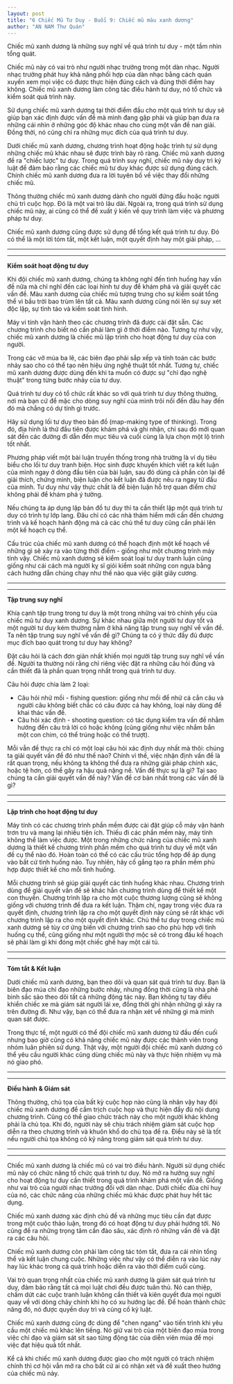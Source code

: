 ```yaml
---
layout: post
title: "6 Chiếc Mũ Tư Duy - Buổi 9: Chiếc mũ màu xanh dương"
author: "AN NAM Thư Quán"
---
```


Chiếc mũ xanh dương là những suy nghĩ về quá trình tư duy - một tầm nhìn tổng quát.

Chiếc mũ này có vai trò như người nhạc trưởng trong một dàn nhạc. Người nhạc trưởng phát huy khả năng phối hợp của dàn nhạc bằng cách quán xuyến xem mọi việc có được thực hiện đúng cách và đúng thời điểm hay không. Chiếc mũ xanh dương làm công tác điều hành tư duy, nó tổ chức và kiểm soát quá trình này.

Sử dụng chiếc mũ xanh dương tại thời điểm đầu cho một quá trình tư duy sẽ giúp bạn xác định được vấn đề mà mình đang gặp phải và giúp bạn đưa ra những cái nhìn ở những góc độ khác nhau cho cùng một vấn đề nan giải. Đồng thời, nó cũng chỉ ra những mục đích của quá trình tư duy.

Dưới chiếc mũ xanh dương, chương trình hoạt động hoặc trình tự sử dụng những chiếc mũ khác nhau sẽ được trình bày rõ ràng. Chiếc mũ xanh dương đề ra "chiếc lược" tư duy. Trong quá trình suy nghĩ, chiếc mũ này duy trì kỷ luật để đảm bảo rằng các chiếc mũ tư duy khác được sử dụng đúng cách. Chính chiếc mũ xanh dương đưa ra lời tuyên bố về việc thay đổi những chiếc mũ.

Thông thường chiếc mũ xanh dương dành cho người đứng đầu hoặc người chủ trì cuộc họp. Đó là một vai trò lâu dài. Ngoài ra, trong quá trình sử dụng chiếc mũ này, ai cũng có thể đề xuất ý kiến về quy trình làm việc và phương pháp tư duy.

Chiếc mũ xanh dương cũng được sử dụng để tổng kết quá trình tư duy. Đó có thể là một lời tóm tắt, một kết luận, một quyết định hay một giải pháp, ...

***
***

**Kiểm soát hoạt động tư duy**

Khi đội chiếc mũ xanh dương, chúng ta không nghĩ đến tình huống hay vấn đề nữa mà chỉ nghĩ đến các loại hình tư duy để khám phá và giải quyết các vấn đề. Màu xanh dương của chiếc mũ tượng trưng cho sự kiểm soát tổng thể vì bầu trời bao trùm lên tất cả. Màu xanh dương cũng nói lên sự suy xét độc lập, sự tỉnh táo và kiểm soát tình hình.

Máy vi tính vận hành theo các chương trình đã được cài đặt sẵn. Các chương trình cho biết nó cần phải làm gì ở thời điểm nào. Tương tự như vậy, chiếc mũ xanh dương là chiếc mũ lập trình cho hoạt động tư duy của con người.

Trong các vở múa ba lê, các biên đạo phải sắp xếp và tính toán các bước nhảy sao cho có thể tạo nên hiệu ứng nghệ thuật tốt nhất. Tương tự, chiếc mũ xanh dương được dùng đến khi ta muốn có được sự "chỉ đạo nghệ thuật" trong từng bước nhảy của tư duy.

Quá trình tư duy có tổ chức rất khác so với quá trình tư duy thông thường, nơi mà bạn cứ để mặc cho dòng suy nghĩ của mình trôi nổi đến đâu hay đến đó mà chẳng có dự tính gì trước.

Hãy sử dụng lối tư duy theo bản đồ (map-making type of thinking). Trong đó, địa hình là thứ đầu tiên được khám phá và ghi nhận, chỉ sau đó mới quan sát đến các đường đi dẫn đến mục tiêu và cuối cùng là lựa chọn một lộ trình tốt nhất.

Phương pháp viết một bài luận truyền thống trong nhà trường là ví dụ tiêu biểu cho lối tư duy tranh biện. Học sinh được khuyến khích viết ra kết luận của mình ngay ở dòng đầu tiên của bài luận, sau đó dùng cả phần còn lại để giải thích, chứng minh, biện luận cho kết luận đã được nêu ra ngay từ đầu của mình. Tư duy như vậy thực chất là để biện luận hỗ trợ quan điểm chứ không phải để khám phá ý tưởng.

Nếu chúng ta áp dụng lập bản đồ tư duy thì ta cần thiết lập một quá trình tư duy có trình tự lớp lang. Đâu chỉ có các nhà thám hiểm mới cần đến chương trình và kế hoạch hành động mà cả các chủ thể tư duy cũng cần phải lên một kế hoạch cụ thể.

Cấu trúc của chiếc mũ xanh dương có thể hoạch định một kế hoạch về những gì sẽ xảy ra vào từng thời điểm - giống như một chương trình máy tính vậy. Chiếc mũ xanh dương sẽ kiểm soát loại tư duy tranh luận cũng giống như cái cách mà người kỵ sĩ giỏi kiểm soát những con ngựa bằng cách hướng dẫn chúng chạy như thế nào qua việc giật giây cương.

***
***

**Tập trung suy nghĩ**

Khía cạnh tập trung trong tư duy là một trong những vai trò chính yếu của chiếc mũ tư duy xanh dương. Sự khác nhau giữa một người tư duy tốt và một người tư duy kém thường nằm ở khả năng tập trung suy nghĩ về vấn đề. Ta nên tập trung suy nghĩ về vấn đề gì? Chúng ta có ý thức đầy đủ được mục đích bao quát trong tư duy hay không?

Đặt câu hỏi là cách đơn giản nhất khiến mọi người tâp trung suy nghĩ về vấn đề. Người ta thường nói rằng chỉ riêng việc đặt ra những câu hỏi đúng và cần thiết đã là phần quan trọng nhất trong quá trình tư duy.

Câu hỏi được chia làm 2 loại:

* Câu hỏi nhử mồi - fishing question: giống như mồi để nhử cá cắn câu và người câu không biết chắc có câu được cá hay không, loại này dùng để khai thác vấn đề.
* Câu hỏi xác định - shooting question: có tác dụng kiểm tra vấn đề nhằm hướng đến câu trả lời có hoặc không (cũng giống như việc nhắm bắn một con chim, có thể trúng hoặc có thể trượt).

Mỗi vẫn đề thực ra chỉ có một loại câu hỏi xác định duy nhất mà thôi: chúng ta giải quyết vấn đề đó như thế nào? Chính vì thế, việc nhận định vấn đề là rất quan trọng, nếu không ta không thể đưa ra những giải pháp chính xác, hoặc tệ hơn, có thể gây ra hậu quả nặng nề. Vấn đề thực sự là gì? Tại sao chúng ta cần giải quyết vấn đề này? Vấn đề cơ bản nhất trong các vấn đề là gì?


***
***

**Lập trình cho hoạt động tư duy**

Máy tính có các chương trình phần mềm được cài đặt giúp cỗ máy vận hành trơn tru và mang lại nhiều tiện ích. Thiếu đi các phần mềm này, máy tính không thể làm việc được. Một trong những chức năng của chiếc mũ xanh dương là thiết kế chương trình phần mềm cho quá trình tư duy về một vấn đề cụ thể nào đó. Hoàn toàn có thể có các cấu trúc tổng hợp để áp dụng vào bất cứ tình huống nào. Tuy nhiên, hãy cố gắng tạo ra phần mềm phù hợp được thiết kế cho mỗi tình huống.

Mỗi chương trình sẽ giúp giải quyết các tình huống khác nhau. Chương trình dùng để giải quyết vấn đề sẽ khác hẳn chương trình dùng để thiết kế một con thuyền. Chương trình lập ra cho một cuộc thương lượng cũng sẽ không giống với chương trình để đưa ra kết luận. Thậm chí, ngay trong việc đưa ra quyết định, chương trình lập ra cho một quyết định này cũng sẽ rất khác với chương trình lập ra cho một quyết định khác. Chủ thể tư duy trong chiếc mũ xanh dương sẽ tùy cơ ứng biến với chương trình sao cho phù hợp với tình huống cụ thể, cũng giống như một người thợ mộc sẽ có trong đầu kế hoạch sẽ phải làm gì khi đóng một chiếc ghế hay một cái tủ.

***
***

**Tóm tắt & Kết luận**

Dưới chiếc mũ xanh dương, bạn theo dõi và quan sát quá trình tư duy. Bạn là biên đạo múa chỉ đạo những bước nhảy, nhưng đồng thời cũng là nhà phê bình sắc sảo theo dõi tất cả những động tác này. Bạn không tự tay điều khiển chiếc xe mà giám sát người lái xe, đồng thời ghi nhận những gì xảy ra trên đường đi. Như vậy, bạn có thể đưa ra nhận xét về những gì mà mình quan sát được.

Trong thực tế, một người có thể đội chiếc mũ xanh dương từ đầu đến cuối nhưng bao giờ cũng có khả năng chiếc mũ này được các thành viên trong nhóm luân phiên sử dụng. Thật vậy, một người đội chiếc mũ xanh dương có thể yêu cầu người khác cũng dùng chiếc mũ này và thực hiện nhiệm vụ mà nó giao phó.

***
***

**Điều hành & Giám sát**

Thông thường, chủ tọa của bất kỳ cuộc họp nào cũng là nhân vậy hay đội chiếc mũ xanh dương để cầm trịch cuộc họp và thực hiện đầy đủ nội dung chương trình. Cũng có thể giao chức trách này cho một người khác không phải là chủ tọa. Khi đó, người này sẽ chịu trách nhiệm giám sát cuộc họp diễn ra theo chương trình và khuôn khổ do chủ tọa đề ra. Điều này sẽ là tốt nếu người chủ tọa không có kỹ năng trong giám sát quá trình tư duy.

***
***

Chiếc mũ xanh dương là chiếc mũ có vai trò điều hành. Người sử dụng chiếc mũ này có chức năng tổ chức quá trình tư duy. Nó mở ra hướng suy nghĩ cho hoạt động tư duy cần thiết trong quá trình khám phá một vấn đề. Giống như vai trò của người nhạc trưởng đối với dàn nhạc. Dưới chiếc đũa chỉ huy của nó, các chức năng của những chiếc mũ khác được phát huy hết tác dụng.

Chiếc mũ xanh dương xác định chủ đề và những mục tiêu cần đạt được trong một cuộc thảo luận, trong đó có hoạt động tư duy phải hướng tới. Nó cũng đề ra những trọng tâm cần đào sâu, xác định rõ những vấn đề và đặt ra các câu hỏi.

Chiếc mũ xanh dương còn phải làm công tác tóm tắt, đưa ra cái nhìn tổng thể và kết luận chung cuộc. Những việc như vậy có thể diễn ra vào lúc này hay lúc khác trong cả quá trình hoặc diễn ra vào thời điểm cuối cùng.

Vai trò quan trọng nhất của chiếc mũ xanh dương là giám sát quá trình tư duy, đảm bảo rằng tất cả mọi luật chơi đều được tuân thủ. Nó can thiệp, chấm dứt các cuộc tranh luận không cần thiết và kiên quyết đưa mọi người quay về với dòng chảy chính khi họ có xu hướng lạc đề. Để hoàn thành chức năng đó, nó được quyền duy trì và củng cố kỷ luật.

Chiếc mũ xanh dương cũng đc dùng để "chen ngang" vào tiến trình khi yêu cầu một chiếc mũ khác lên tiếng. Nó giữ vai trò của một biên đạo múa trong việc chỉ đạo và giám sát sít sao từng động tác của diễn viên múa để mọi việc đạt hiệu quả tốt nhất.

Kể cả khi chiếc mũ xanh dương được giao cho một người có trách nhiệm chính thì cơ hội vẫn mở ra cho bất cứ ai có nhận xét và đề xuất theo hướng của chiếc mũ này.






